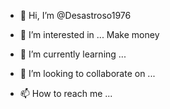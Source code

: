 - 👋 Hi, I’m @Desastroso1976
- 👀 I’m interested in ...
Make money

- 🌱 I’m currently learning ...
- 💞️ I’m looking to collaborate on ...
- 📫 How to reach me ...

<!---
Desastroso1976/Desastroso1976 is a ✨ special ✨ repository because its `README.md` (this file) appears on your GitHub profile.
You can click the Preview link to take a look at your changes.
--->
